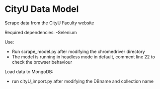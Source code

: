 # CityU Data Model
 Scrape data from the CityU Faculty website

 Required dependencies:
    -Selenium

 Use:
 
-  Run scrape_model.py after modifying the chromedriver directory
-  The model is running in headless mode in default, comment line 22 to check the browser behaviour

 Load data to MongoDB:

- run cityU_import.py after modifying the DBname and collection name